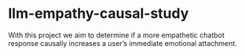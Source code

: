 # llm-empathy-causal-study
With this project we aim to determine if a more empathetic chatbot response causally increases a user’s immediate emotional attachment.
